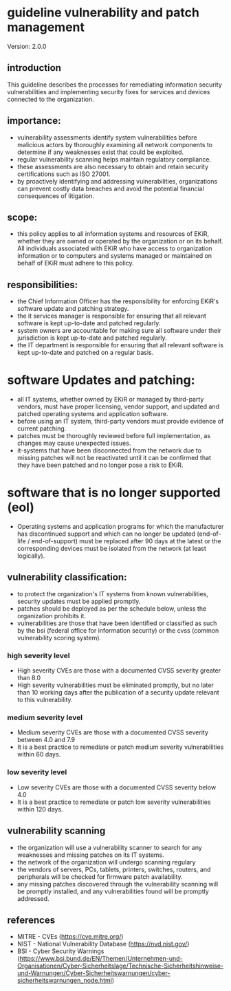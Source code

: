 # guideline vulnerability and patch management

Version: 2.0.0

## introduction
This guideline describes the processes for remediating information security vulnerabilities and implementing security fixes for services and devices connected to the organization.

## importance:
- vulnerability assessments identify system vulnerabilities before malicious actors by thoroughly examining all network components to determine if any weaknesses exist that could be exploited.
- regular vulnerability scanning helps maintain regulatory compliance.
- these assessments are also necessary to obtain and retain security certifications such as ISO 27001.
- by proactively identifying and addressing vulnerabilities, organizations can prevent costly data breaches and avoid the potential financial consequences of litigation.

## scope:
- this policy applies to all information systems and resources of EKiR, whether they are owned or operated by the organization or on its behalf. All individuals associated with EKiR who have access to organization information or to computers and systems managed or maintained on behalf of EKiR must adhere to this policy.

## responsibilities:
- the Chief Information Officer has the responsibility for enforcing EKiR's software update and patching strategy.
- the it services manager is responsible for ensuring that all relevant software is kept up-to-date and patched regularly.
- system owners are accountable for making sure all software under their jurisdiction is kept up-to-date and patched regularly.
- the IT department is responsible for ensuring that all relevant software is kept up-to-date and patched on a regular basis.

# software Updates and patching:
- all IT systems, whether owned by EKiR or managed by third-party vendors, must have proper licensing, vendor support, and updated and patched operating systems and application software.
- before using an IT system, third-party vendors must provide evidence of current patching.
- patches must be thoroughly reviewed before full implementation, as changes may cause unexpected issues.
- it-systems that have been disconnected from the network due to missing patches will not be reactivated until it can be confirmed that they have been patched and no longer pose a risk to EKiR.

# software that is no longer supported (eol)
- Operating systems and application programs for which the manufacturer has discontinued support and which can no longer be updated (end-of-life / end-of-support) must be replaced after 90 days at the latest or the corresponding devices must be isolated from the network (at least logically).

## vulnerability classification:
- to protect the organization's IT systems from known vulnerabilities, security updates must be applied promptly.
- patches should be deployed as per the schedule below, unless the organization prohibits it.
- vulnerabilities are those that have been identified or classified as such by the bsi (federal office for information security) or the cvss (common vulnerability scoring system).

### high severity level
- High severity CVEs are those with a documented CVSS severity greater than 8.0
- High severity vulnerabilities must be eliminated promptly, but no later than 10 working days after the publication of a security update relevant to this vulnerability.
### medium severity level
- Medium severity CVEs are those with a documented CVSS severity between 4.0 and 7.9
- It is a best practice to remediate or patch medium severity vulnerabilities within 60 days. 
### low severity level
- Low severity CVEs are those with a documented CVSS severity below 4.0
- It is a best practice to remediate or patch low severity vulnerabilities within 120 days. 

## vulnerability scanning
- the organization will use a vulnerability scanner to search for any weaknesses and missing patches on its IT systems.
- the network of the organization will undergo scanning regulary
- the vendors of servers, PCs, tablets, printers, switches, routers, and peripherals will be checked for firmware patch availability.
- any missing patches discovered through the vulnerability scanning will be promptly installed, and any vulnerabilities found will be promptly addressed.

## references
- MITRE - CVEs (https://cve.mitre.org/)
- NIST - National Vulnerability Database (https://nvd.nist.gov/)
- BSI - Cyber Security Warnings (https://www.bsi.bund.de/EN/Themen/Unternehmen-und-Organisationen/Cyber-Sicherheitslage/Technische-Sicherheitshinweise-und-Warnungen/Cyber-Sicherheitswarnungen/cyber-sicherheitswarnungen_node.html)
